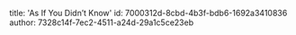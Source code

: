 title: 'As If You Didn’t Know'
id: 7000312d-8cbd-4b3f-bdb6-1692a3410836
author: 7328c14f-7ec2-4511-a24d-29a1c5ce23eb
